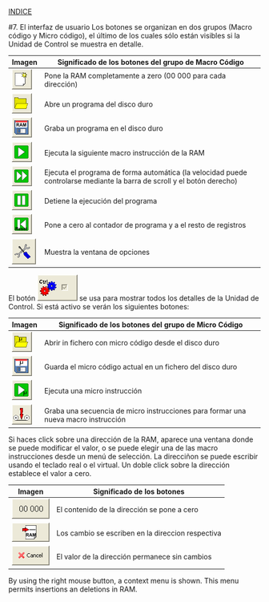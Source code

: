 
[INDICE](./README.md)

#7. El interfaz de usuario
Los botones se organizan en dos grupos (Macro código y Micro código),
el último de los cuales sólo están visibles si la Unidad de Control
se muestra en detalle.

|Imagen   | Significado de los botones del grupo de Macro Código|
|-------- | -----------|
|![1](./imagen/7-ram_to_zero.png)  | Pone la RAM completamente a zero (00 000 para cada dirección) |
|![2](./imagen/7-open_program.png) | Abre un programa del disco duro |
|![3](./imagen/7-save_program.png) | Graba un programa en el disco duro |
|![4](./imagen/7-execute_next.png) | Ejecuta la siguiente macro instrucción de la RAM |
|![5](./imagen/7-execute.png)      | Ejecuta el programa de forma automática (la velocidad puede controlarse mediante la barra de scroll y el botón derecho) |
|![6](./imagen/7-stop.png) | Detiene la ejecución del programa |
|![7](./imagen/7-set_program_counter.png) | Pone a cero al contador de programa y a el resto de registros |
|![8](./imagen/7-show_options.png) | Muestra la ventana de opciones |

El botón ![detail](./imagen/7-detail.png) se usa para mostrar todos los detalles de la
Unidad de Control. Si está activo se verán los siguientes botones:

|Imagen   | Significado de los botones del grupo de Micro Código|
|-------- | -----------|
|![1](./imagen/7-open_micro.png)  | Abrir in fichero con micro código desde el disco duro |
|![2](./imagen/7-save_micro.png)  | Guarda el micro código actual en un fichero del disco duro |
|![3](./imagen/7-execute_1_micro.png)  | Ejecuta una micro instrucción |
|![4](./imagen/7-record_micro_sequence.png)  | Graba una secuencia de micro instrucciones para formar una nueva macro instrucción |

Si haces click sobre una dirección de la RAM, aparece una ventana donde se
puede modificar el valor, o se puede elegir una de las macro instrucciones desde
un menú de selección. La direcciñon se puede escribir usando el teclado real
o el virtual. Un doble click sobre la dirección establece el valor a cero.

|Imagen   | Significado de los botones|
|-------- | -----------|
|![1](./imagen/7-location_to_zero.png)  | El contenido de la dirección se pone a cero |
|![2](./imagen/7-write_to_ram.png)  | Los cambio se escriben en la direccion respectiva |
|![1](./imagen/7-cancel.png)  | El valor de la dirección permanece sin cambios |


By using the right mouse button, a context menu is shown. This menu permits insertions
an deletions in RAM.

